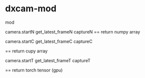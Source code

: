 # dxcam-mod
mod

camera.startN
get_latest_frameN
captureN
== return numpy array

camera.startC
get_latest_frameC
captureC

== return cupy array 

camera.startT
get_latest_frameT
captureT

== return torch tensor (gpu)

